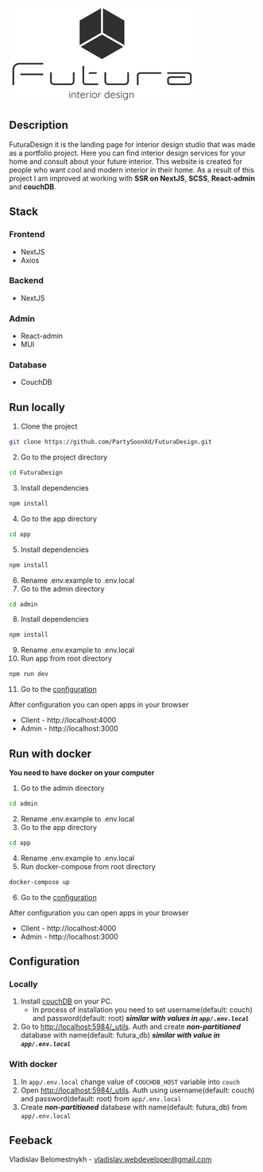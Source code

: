 <img alt="Futura logo" src="https://raw.githubusercontent.com/PartySoonXd/FuturaDesign/master/app/public/images/Logo.svg?token=GHSAT0AAAAAACUAU2JFYFROY3IBZWIZZQ76ZUXIWPQ">

## Description
FuturaDesign it is the landing page for interior design studio that was made as a portfolio project. Here you can find interior design services for your home and consult about your future interior. This website is created for people who want cool and modern interior in their home. As a result of this project I am improved at working with **SSR on NextJS**, **SCSS**, **React-admin** and **couchDB**.

## Stack
### Frontend
- NextJS
- Axios
### Backend
- NextJS
### Admin 
- React-admin
- MUI
### Database
- CouchDB

## Run locally
1. Clone the project
```bash
git clone https://github.com/PartySoonXd/FuturaDesign.git
```
2. Go to the project directory
```bash
cd FuturaDesign
```
3. Install dependencies
```bash
npm install
```
4. Go to the app directory
```bash
cd app
```
5. Install dependencies
```bash
npm install
```
6. Rename .env.example to .env.local
7. Go to the admin directory
```bash
cd admin
```
8. Install dependencies
```bash
npm install
```
9. Rename .env.example to .env.local
10. Run app from root directory
```bash
npm run dev
```
11. Go to the [configuration](#configuration)

After configuration you can open apps in your browser
- Client - http://localhost:4000
- Admin - http://localhost:3000

## Run with docker
**You need to have docker on your computer**
1. Go to the admin directory
```bash
cd admin
```
2. Rename .env.example to .env.local
3. Go to the app directory
```bash
cd app
```
4. Rename .env.example to .env.local
5. Run docker-compose from root directory
```bash
docker-compose up
```
6. Go to the [configuration](#configuration)

After configuration you can open apps in your browser
- Client - http://localhost:4000
- Admin - http://localhost:3000

## Configuration
### Locally
1. Install [couchDB](https://couchdb.apache.org/) on your PC.
    - In process of installation you need to set username(default: couch) and password(default: root) ***similar with values in `app/.env.local`***
2. Go to [http://localhost:5984/_utils](http://localhost:5984/_utils). Auth and create ***non-partitioned*** database with name(default: futura_db) ***similar with value in `app/.env.local`***
### With docker
1. In `app/.env.local` change value of `COUCHDB_HOST` variable into `couch`
2. Open [http://localhost:5984/_utils](http://localhost:5984/_utils). Auth using username(default: couch) and password(default: root) from `app/.env.local`
3. Create ***non-partitioned*** database with name(default: futura_db) from `app/.env.local`

## Feeback
Vladislav Belomestnykh - vladislav.webdeveloper@gmail.com
